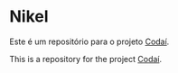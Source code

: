 # Nikel

Este é um repositório para o projeto [Codaí](https://codai.growdev.com.br/).

This is a repository for the project [Codaí](https://codai.growdev.com.br/).
